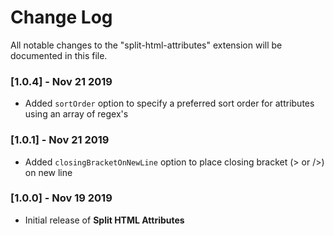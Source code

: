 # Change Log

All notable changes to the "split-html-attributes" extension will be documented in this file.

### [1.0.4] - Nov 21 2019

- Added `sortOrder` option to specify a preferred sort order for attributes using an array of regex's

### [1.0.1] - Nov 21 2019

- Added `closingBracketOnNewLine` option to place closing bracket (> or />) on new line

### [1.0.0] - Nov 19 2019

- Initial release of **Split HTML Attributes**